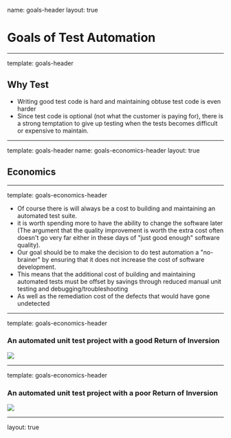 name: goals-header
layout: true

# Goals of Test Automation

---
template: goals-header

## Why Test

* Writing good test code is hard and maintaining obtuse test code is even harder
* Since test code is optional (not what the customer is paying for), there is a strong temptation to give up testing when the tests becomes difficult or expensive to maintain. 

---
template: goals-header
name: goals-economics-header
layout: true

## Economics

---
template: goals-economics-header

* Of course there is will always be a cost to building and maintaining an automated test suite. 
* it is worth spending more to have the ability to change the software later
(The argument that the quality improvement is worth the extra cost often doesn't go very far either in these days of "just good enough" software quality).
* Our goal should be to make the decision to do test automation a "no-brainer" by ensuring that it does not increase the cost of software development. 
* This means that the additional cost of building and maintaining automated tests must be offset by savings through reduced manual unit testing and debugging/troubleshooting 
* As well as the remediation cost of the defects that would have gone undetected

---
template: goals-economics-header

### An automated unit test project with a good Return of Inversion
![](http://xunitpatterns.com/Economics-Good.gif)

---
template: goals-economics-header

### An automated unit test project with a poor Return of Inversion
![](http://xunitpatterns.com/Economics-Bad.gif)

---
layout: true